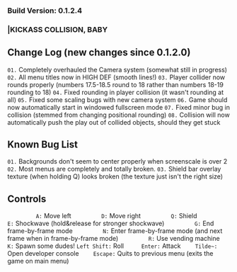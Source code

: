 ### Build Version: 0.1.2.4
###              |KICKASS COLLISION, BABY


## Change Log (new changes since 0.1.2.0)
`01.` Completely overhauled the Camera system (somewhat still in progress)
`02.` All menu titles now in HIGH DEF (smooth lines!)
`03.` Player collider now rounds properly (numbers 17.5-18.5 round to 18 rather than numbers 18-19 rounding to 18)
`04.` Fixed rounding in player collision (it wasn't rounding at all)
`05.` Fixed some scaling bugs with new camera system
`06.` Game should now automatically start in windowed fullscreen mode
`07.` Fixed minor bug in collision (stemmed from changing positional rounding)
`08.` Collision will now automatically push the play out of collided objects, should they get stuck

## Known Bug List
`01.` Backgrounds don't seem to center properly when screenscale is over 2
`02.` Most menus are completely and totally broken.
`03.` Shield bar overlay texture (when holding Q) looks broken (the texture just isn't the right size)

## Controls
`         A:` Move left
`         D:` Move right
`         Q:` Shield
`         E:` Shockwave (hold&release for stronger shockwave)
`         G:` End frame-by-frame mode
`         N:` Enter frame-by-frame mode (and next frame when in frame-by-frame mode)
`         R:` Use vending machine
`         K:` Spawn some dudes!
`Left Shift:` Roll
`     Enter:` Attack
`    Tilde~:` Open developer console
`    Escape:` Quits to previous menu (exits the game on main menu)